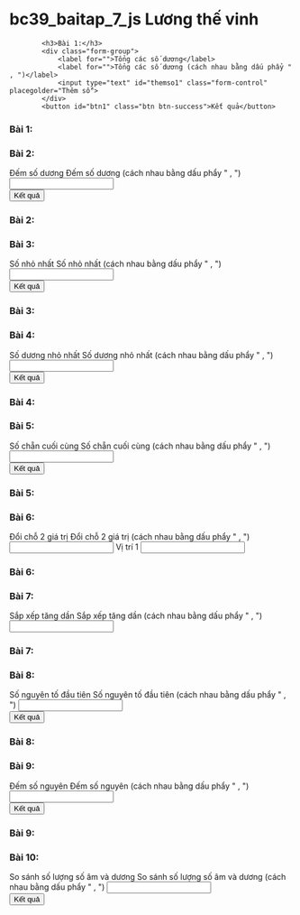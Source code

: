 # bc39_baitap_7_js Lương thế vinh 

 <!-- Bài 1 ---------------------------------------->
            <h3>Bài 1:</h3>
            <div class="form-group">
                <label for="">Tổng các số dương</label>
                <label for="">Tổng các số dương (cách nhau bằng dấu phẩy " , ")</label>
                <input type="text" id="themso1" class="form-control" placegolder="Thêm số">
            </div>
            <button id="btn1" class="btn btn-success">Kết quả</button>
 <h3>Bài 1:</h3>
            <!-- Bài 2 ---------------------------------------->
            <h3>Bài 2:</h3>
            <div class="form-group">
                <label for="">Đếm số dương</label>
                <label for="">Đếm số dương (cách nhau bằng dấu phẩy " , ")</label>
                <input type="text" id="themso2" class="form-control" placegolder="Thêm số">
            </div>
            <button id="btn2" class="btn btn-success">Kết quả</button>
 <h3>Bài 2:</h3>
            <!-- Bài 3 ---------------------------------------->
            <h3>Bài 3:</h3>
            <div class="form-group">
                <label for="">Số nhỏ nhất</label>
                <label for="">Số nhỏ nhất (cách nhau bằng dấu phẩy " , ")</label>
                <input type="text" id="themso3" class="form-control" placegolder="Thêm số">
            </div>
            <button id="btn3" class="btn btn-success">Kết quả</button>
 <h3>Bài 3:</h3>
            <!-- Bài 4 ---------------------------------------->
            <h3>Bài 4:</h3>
            <div class="form-group">
                <label for="">Số dương nhỏ nhất</label>
                <label for="">Số dương nhỏ nhất (cách nhau bằng dấu phẩy " , ")</label>
                <input type="text" id="themso4" class="form-control" placegolder="Thêm số">
            </div>
            <button id="btn4" class="btn btn-success">Kết quả</button>
 <h3>Bài 4:</h3>
            <!-- Bài 5 ---------------------------------------->
            <h3>Bài 5:</h3>
            <div class="form-group">
                <label for="">Số chẵn cuối cùng</label>
                <label for="">Số chẵn cuối cùng (cách nhau bằng dấu phẩy " , ")</label>
                <input type="text" id="themso5" class="form-control" placegolder="Thêm số">
            </div>
            <button id="btn5" class="btn btn-success">Kết quả</button>
 <h3>Bài 5:</h3>
            <!-- Bài 6 ---------------------------------------->
            <h3>Bài 6:</h3>
            <div class="form-group">
                <label for="">Đổi chỗ 2 giá trị</label>
                <label for="">Đổi chỗ 2 giá trị (cách nhau bằng dấu phẩy " , ")</label>
                <input type="text" id="themso6" class="form-control" placegolder="Thêm số">
                <label for="">Vị trí 1</label>
                <input type="text" id="p1" class="form-control" placegolder="Thêm số">
 <h3>Bài 6:</h3>
            <!-- Bài 7 ---------------------------------------->
            <h3>Bài 7:</h3>
            <div class="form-group">
                <label for="">Sắp xếp tăng dần</label>
                <label for="">Sắp xếp tăng dần (cách nhau bằng dấu phẩy " , ")</label>
                <input type="text" id="themso7" class="form-control" placegolder="Thêm số">
            </div>
 <h3>Bài 7:</h3>
            <!-- Bài 8 ---------------------------------------->
            <h3>Bài 8:</h3>
            <div class="form-group">
                <label for="">Số nguyên tố đầu tiên</label>
                <label for="">Số nguyên tố đầu tiên (cách nhau bằng dấu phẩy " , ")</label>
                <input type="text" id="themso8" class="form-control" placegolder="Thêm số">
            </div>
            <button id="btn8" class="btn btn-success">Kết quả</button>
 <h3>Bài 8:</h3>
            <!-- Bài 9 ---------------------------------------->
            <h3>Bài 9:</h3>
            <div class="form-group">
                <label for="">Đếm số nguyên</label>
                <label for="">Đếm số nguyên (cách nhau bằng dấu phẩy " , ")</label>
                <input type="text" id="themso9" class="form-control" placegolder="Thêm số">
            </div>
            <button id="btn9" class="btn btn-success">Kết quả</button>
 <h3>Bài 9:</h3>
            <!-- Bài 10 ---------------------------------------->
            <h3>Bài 10:</h3>
            <div class="form-group">
                <label for="">So sánh số lượng số âm và dương</label>
                <label for="">So sánh số lượng số âm và dương (cách nhau bằng dấu phẩy " , ")</label>
                <input type="text" id="themso10" class="form-control" placegolder="Thêm số">
            </div>
            <button id="btn10" class="btn btn-success">Kết quả</button>

